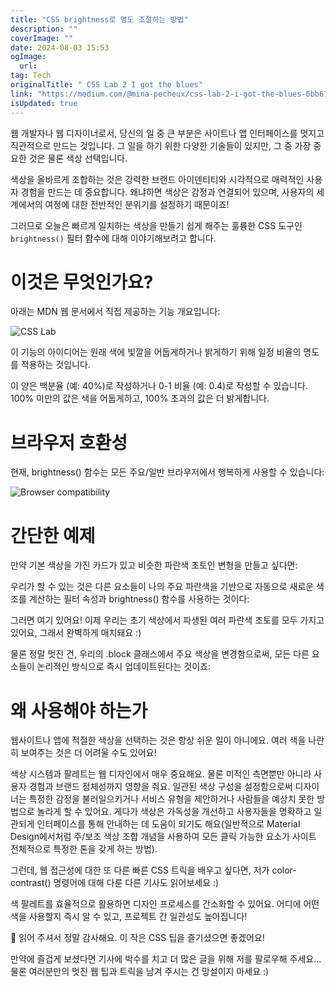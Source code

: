 ```yaml
---
title: "CSS brightness로 명도 조절하는 방법"
description: ""
coverImage: ""
date: 2024-08-03 15:53
ogImage: 
  url: 
tag: Tech
originalTitle: " CSS Lab 2 I got the blues"
link: "https://medium.com/@mina-pecheux/css-lab-2-i-got-the-blues-6bb678319ce3"
isUpdated: true
---
```






웹 개발자나 웹 디자이너로서, 당신의 일 중 큰 부분은 사이트나 앱 인터페이스를 멋지고 직관적으로 만드는 것입니다. 그 일을 하기 위한 다양한 기술들이 있지만, 그 중 가장 중요한 것은 물론 색상 선택입니다.

색상을 올바르게 조합하는 것은 강력한 브랜드 아이덴티티와 시각적으로 매력적인 사용자 경험을 만드는 데 중요합니다. 왜냐하면 색상은 감정과 연결되어 있으며, 사용자의 세계에서의 여정에 대한 전반적인 분위기를 설정하기 때문이죠!

그러므로 오늘은 빠르게 일치하는 색상을 만들기 쉽게 해주는 훌륭한 CSS 도구인 `brightness()` 필터 함수에 대해 이야기해보려고 합니다.

# 이것은 무엇인가요?

<div class="content-ad"></div>

아래는 MDN 웹 문서에서 직접 제공하는 기능 개요입니다:

![CSS Lab](/assets/img/CSSLab2Igottheblues_0.png)

이 기능의 아이디어는 원래 색에 빛깔을 어둡게하거나 밝게하기 위해 일정 비율의 명도를 적용하는 것입니다.

이 양은 백분율 (예: 40%)로 작성하거나 0-1 비율 (예: 0.4)로 작성할 수 있습니다. 100% 미만의 값은 색을 어둡게하고, 100% 초과의 값은 더 밝게합니다.

<div class="content-ad"></div>

# 브라우저 호환성

현재, brightness() 함수는 모든 주요/일반 브라우저에서 행복하게 사용할 수 있습니다:

![Browser compatibility](/assets/img/CSSLab2Igottheblues_1.png)

# 간단한 예제

<div class="content-ad"></div>

만약 기본 색상을 가진 카드가 있고 비슷한 파란색 조토인 변형을 만들고 싶다면:

우리가 할 수 있는 것은 다른 요소들이 나의 주요 파란색을 기반으로 자동으로 새로운 색조를 계산하는 필터 속성과 brightness() 함수를 사용하는 것이다:

그러면 여기 있어요! 이제 우리는 초기 색상에서 파생된 여러 파란색 조토를 모두 가지고 있어요, 그래서 완벽하게 매치돼요 :)

물론 정말 멋진 건, 우리의 .block 클래스에서 주요 색상을 변경함으로써, 모든 다른 요소들이 논리적인 방식으로 즉시 업데이트된다는 것이죠:

<div class="content-ad"></div>

# 왜 사용해야 하는가

웹사이트나 앱에 적절한 색상을 선택하는 것은 항상 쉬운 일이 아니에요. 여러 색을 나란히 보여주는 것은 더 어려울 수도 있어요!

색상 시스템과 팔레트는 웹 디자인에서 매우 중요해요. 물론 미적인 측면뿐만 아니라 사용자 경험과 브랜드 정체성까지 영향을 줘요. 일관된 색상 구성을 설정함으로써 디자이너는 특정한 감정을 불러일으키거나 서비스 유형을 제안하거나 사람들을 예상치 못한 방법으로 놀라게 할 수 있어요. 게다가 색상은 가독성을 개선하고 사용자들을 명확하고 일관되게 인터페이스를 통해 안내하는 데 도움이 되기도 해요(일반적으로 Material Design에서처럼 주/보조 색상 조합 개념을 사용하여 모든 클릭 가능한 요소가 사이트 전체적으로 특정한 톤을 갖게 하는 방법).

그런데, 웹 접근성에 대한 또 다른 빠른 CSS 트릭을 배우고 싶다면, 저가 color-contrast() 명령어에 대해 다룬 다른 기사도 읽어보세요 :)

<div class="content-ad"></div>

색 팔레트를 효율적으로 활용하면 디자인 프로세스를 간소화할 수 있어요. 어디에 어떤 색을 사용할지 즉시 알 수 있고, 프로젝트 간 일관성도 높아집니다!

🚀 읽어 주셔서 정말 감사해요. 이 작은 CSS 팁을 즐기셨으면 좋겠어요!

만약에 즐겁게 보셨다면 기사에 박수를 치고 더 많은 글을 위해 저를 팔로우해 주세요... 물론 여러분만의 멋진 웹 팁과 트릭을 남겨 주시는 건 망설이지 마세요 :)
